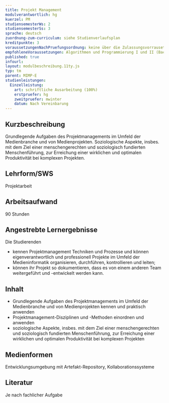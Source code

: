 ```yaml
---
title: Projekt Management
modulverantwortlich: hg
kuerzel: PM
studiensemesterWs: 2
studiensemesterSs: 3
sprache: deutsch
zuordnung-zum-curriculum: siehe Studienverlaufsplan
kreditpunkte: 3
voraussetzungenNachPruefungsordnung: keine über die Zulassungsvorrausetzungen zum Studium hinausgehenden
empfohleneVoraussetzungen: Algorithmen und Programmierung I und II (Bachelor), Softwaretechnik (Bachelor), einschlägige Entwicklungskenntnisse und -erfahrungen in Projekten im Studienschwerpunkt
published: true
infourl: 
layout: modulbeschreibung.11ty.js
typ: tm
parent: MIMP-E
studienleistungen:
  Einzelleistung:
    art: schriftliche Ausarbeitung (100%)
    erstpruefer: hg
    zweitpruefer: mwinter
    datum: Nach Vereinbarung
---
```


## Kurzbeschreibung
Grundlegende Aufgaben des Projektmanagements im Umfeld der Medienbranche und von Medienprojekten. Soziologische Aspekte, insbes. mit dem Ziel einer menschengerechten und soziologisch fundierten Menschenführung, zur Erreichung einer wirklichen und optimalen Produktivität bei komplexen Projekten.

## Lehrform/SWS
Projektarbeit

## Arbeitsaufwand
90 Stunden

## Angestrebte Lernergebnisse

Die Studierenden

- kennen Projektmanagement Techniken und Prozesse und können eigenverantwortlich und professionell Projekte im Umfeld der Medieninformatik organisieren, durchführen, kontrollieren und leiten;
- können ihr Projekt so dokumentieren, dass es von einem anderen Team weitergeführt und -entwickelt werden kann.


## Inhalt

* Grundlegende Aufgaben des Projektmanagements im Umfeld der Medienbranche und von Medienprojekten kennen und praktisch anwenden
* Projektmanagement-Disziplinen und -Methoden einordnen und anwenden
* soziologische Aspekte, insbes. mit dem Ziel einer menschengerechten und soziologisch fundierten Menschenführung, zur Erreichung einer wirklichen und optimalen Produktivität bei komplexen Projekten


## Medienformen
Entwicklungsumgebung mit Artefakt-Repository, Kollaborationssysteme

## Literatur
Je nach fachlicher Aufgabe
